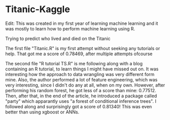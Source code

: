 # Titanic-Kaggle
Edit: This was created in my first year of learning machine learning and it was mostly to learn how to perform machine learning using R.

Trying to predict who lived and died on the Titanic

The first file "Titanic.R" is my first attempt without seeking any tutorials or help. That got me a score of 0.78469, after multiple attempts ofcourse

The second file "R tutorial TS.R" is me following along with a blog containing an R tutorial, to learn things I might have missed out on. It was interesting how the approach to data wrangling was very different form mine. Also, the author performed a lot of  feature engineering, which was very interesting, since I didn't do any at all, when on my own. However, after performing his random forest, he got less of a score than mine: 0.77512. Then, after that, in the end of the article, he introduced a package called "party" which apparantly uses "a forest of conditional inference trees". I followed along and surprisingly got a score of 0.81340! This was even better than using xgboost or ANNs.
